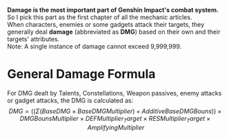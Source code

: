 **Damage is the most important part of Genshin Impact's combat system.** So I pick this part as the first chapter of all the mechanic articles.<br>
When characters, enemies or some gadgets attack their targets, they generally deal **damage** (abbreviated as **DMG**) based on their own and their targets' attributes.<br>
Note: A single instance of damage cannot exceed 9,999,999.<br>
# General Damage Formula
For DMG dealt by Talents, Constellations, Weapon passives, enemy attacks or gadget attacks, the DMG is calculated as:<br>
$$
DMG = ((Σ(Base DMG × Base DMG Multiplier) + Additive Base DMG Bouns)) × DMG Bouns Multiplier × DEF Multiplier_Target ×  RES Multiplier_Target × Amplifying Multiplier
$$